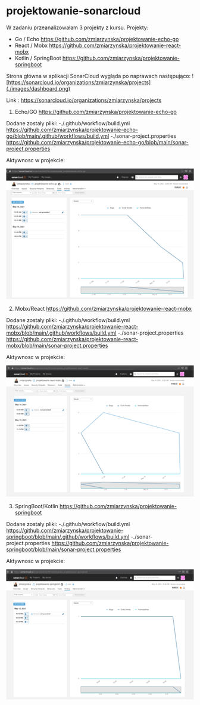 # projektowanie-sonarcloud


W zadaniu przeanalizowałam 3 projekty z kursu. Projekty:

- Go / Echo  https://github.com/zmiarzynska/projektowanie-echo-go
- React / Mobx https://github.com/zmiarzynska/projektowanie-react-mobx
- Kotlin / SpringBoot https://github.com/zmiarzynska/projektowanie-springboot

Strona główna w aplikacji SonarCloud wygląda po naprawach następująco: 
![https://sonarcloud.io/organizations/zmiarzynska/projects](./images/dashboard.png)

Link : https://sonarcloud.io/organizations/zmiarzynska/projects


1. Echo/GO
https://github.com/zmiarzynska/projektowanie-echo-go

Dodane zostały pliki: 
-./.github/workflow/build.yml  https://github.com/zmiarzynska/projektowanie-echo-go/blob/main/.github/workflows/build.yml
-./sonar-project.properties https://github.com/zmiarzynska/projektowanie-echo-go/blob/main/sonar-project.properties

Aktywnosc w projekcie: 

![echo-activity](./images/echo-activity.png)

2. Mobx/React
https://github.com/zmiarzynska/projektowanie-react-mobx

Dodane zostały pliki: 
-./.github/workflow/build.yml https://github.com/zmiarzynska/projektowanie-react-mobx/blob/main/.github/workflows/build.yml 
-./sonar-project.properties https://github.com/zmiarzynska/projektowanie-react-mobx/blob/main/sonar-project.properties

Aktywnosc w projekcie: 

![mobx-activity](./images/react-activity.png)

3. SpringBoot/Kotlin
https://github.com/zmiarzynska/projektowanie-springboot

Dodane zostały pliki: 
-./.github/workflow/build.yml  https://github.com/zmiarzynska/projektowanie-springboot/blob/main/.github/workflows/build.yml 
-./sonar-project.properties https://github.com/zmiarzynska/projektowanie-springboot/blob/main/sonar-project.properties

Aktywnosc w projekcie: 

![kotlin-activity](./images/kotlin-activity.png)
